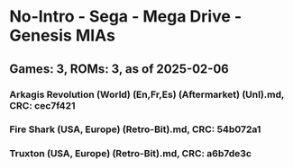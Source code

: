 # No-Intro - Sega - Mega Drive - Genesis MIAs
## Games: 3, ROMs: 3, as of 2025-02-06
### Arkagis Revolution (World) (En,Fr,Es) (Aftermarket) (Unl).md, CRC: cec7f421
### Fire Shark (USA, Europe) (Retro-Bit).md, CRC: 54b072a1
### Truxton (USA, Europe) (Retro-Bit).md, CRC: a6b7de3c
